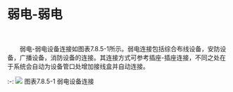 # 弱电\-弱电
<br/>

&emsp;&emsp;弱电\-弱电设备连接如图表7.8.5-1所示。弱电连接包括综合布线设备，安防设备，广播设备，消防设备的连接。其连接方式可参考插座\-插座连接，不同之处在于系统会自动为设备管口处增加接线盒并自动连接。

:-: ![](images/472.png)
图表7.8.5-1 弱电设备连接